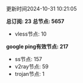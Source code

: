 更新时间2024-10-31 10:21:05

**总订阅: 23**
**总节点: 5657**
- vless节点: 10

**google ping有效节点: 217**
- ss节点: 157
- v2ray节点: 59
- trojan节点: 1
